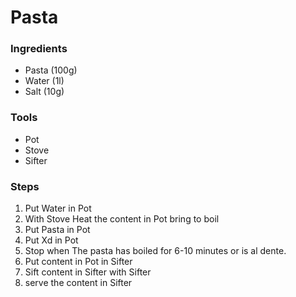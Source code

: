 # Pasta
### Ingredients
- Pasta (100g)
- Water (1l)
- Salt (10g)

### Tools
- Pot
- Stove
- Sifter
### Steps
1. Put Water in Pot
2. With Stove Heat the content in Pot bring to boil
3. Put Pasta in Pot
4. Put Xd in Pot
5. Stop when The pasta has boiled for 6-10 minutes or is al dente.
6. Put content in Pot in Sifter
7. Sift content in Sifter with Sifter
8. serve the content in Sifter 